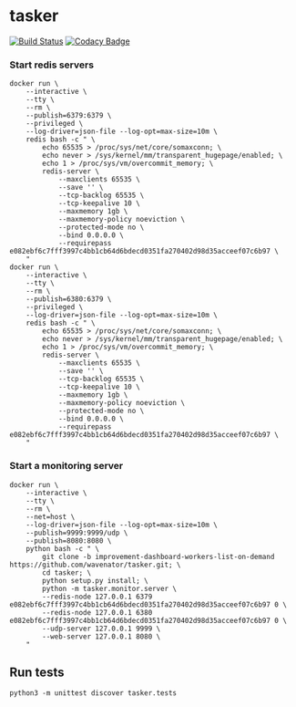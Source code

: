 # tasker

[![Build Status](https://travis-ci.org/wavenator/tasker.svg?branch=master)](https://travis-ci.org/wavenator/tasker)
[![Codacy Badge](https://api.codacy.com/project/badge/Grade/eae56b505e034d9785d6bce47ed04355)](https://www.codacy.com/app/wavenator/tasker?utm_source=github.com&amp;utm_medium=referral&amp;utm_content=wavenator/tasker&amp;utm_campaign=Badge_Grade)
### Start redis servers
```shell
docker run \
    --interactive \
    --tty \
    --rm \
    --publish=6379:6379 \
    --privileged \
    --log-driver=json-file --log-opt=max-size=10m \
    redis bash -c " \
        echo 65535 > /proc/sys/net/core/somaxconn; \
        echo never > /sys/kernel/mm/transparent_hugepage/enabled; \
        echo 1 > /proc/sys/vm/overcommit_memory; \
        redis-server \
            --maxclients 65535 \
            --save '' \
            --tcp-backlog 65535 \
            --tcp-keepalive 10 \
            --maxmemory 1gb \
            --maxmemory-policy noeviction \
            --protected-mode no \
            --bind 0.0.0.0 \
            --requirepass e082ebf6c7fff3997c4bb1cb64d6bdecd0351fa270402d98d35acceef07c6b97 \
    "
docker run \
    --interactive \
    --tty \
    --rm \
    --publish=6380:6379 \
    --privileged \
    --log-driver=json-file --log-opt=max-size=10m \
    redis bash -c " \
        echo 65535 > /proc/sys/net/core/somaxconn; \
        echo never > /sys/kernel/mm/transparent_hugepage/enabled; \
        echo 1 > /proc/sys/vm/overcommit_memory; \
        redis-server \
            --maxclients 65535 \
            --save '' \
            --tcp-backlog 65535 \
            --tcp-keepalive 10 \
            --maxmemory 1gb \
            --maxmemory-policy noeviction \
            --protected-mode no \
            --bind 0.0.0.0 \
            --requirepass e082ebf6c7fff3997c4bb1cb64d6bdecd0351fa270402d98d35acceef07c6b97 \
    "
```

### Start a monitoring server
```shell
docker run \
    --interactive \
    --tty \
    --rm \
    --net=host \
    --log-driver=json-file --log-opt=max-size=10m \
    --publish=9999:9999/udp \
    --publish=8080:8080 \
    python bash -c " \
        git clone -b improvement-dashboard-workers-list-on-demand https://github.com/wavenator/tasker.git; \
        cd tasker; \
        python setup.py install; \
        python -m tasker.monitor.server \
        --redis-node 127.0.0.1 6379 e082ebf6c7fff3997c4bb1cb64d6bdecd0351fa270402d98d35acceef07c6b97 0 \
        --redis-node 127.0.0.1 6380 e082ebf6c7fff3997c4bb1cb64d6bdecd0351fa270402d98d35acceef07c6b97 0 \
        --udp-server 127.0.0.1 9999 \
        --web-server 127.0.0.1 8080 \
    "
```

## Run tests
```shell
python3 -m unittest discover tasker.tests
```
